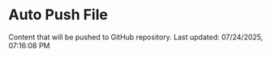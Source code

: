 # Auto Push File

Content that will be pushed to GitHub repository.
Last updated: 07/24/2025, 07:16:08 PM